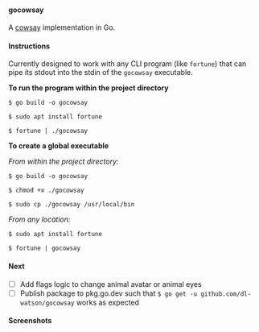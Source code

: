 #### gocowsay

A [cowsay](https://en.wikipedia.org/wiki/Cowsay) implementation in Go. 

#### Instructions

Currently designed to work with any CLI program (like `fortune`) that can pipe its stdout into the stdin of the `gocowsay` executable. 

**To run the program within the project directory**
```
$ go build -o gocowsay
```

```
$ sudo apt install fortune
```

```
$ fortune | ./gocowsay
```


**To create a global executable**

_From within the project directory:_
```
$ go build -o gocowsay
```

```
$ chmod +x ./gocowsay
```

```
$ sudo cp ./gocowsay /usr/local/bin
```

_From any location:_
```
$ sudo apt install fortune
```

```
$ fortune | gocowsay
```

#### Next 
- [ ] Add flags logic to change animal avatar or animal eyes
- [ ] Publish package to pkg.go.dev such that `$ go get -u github.com/dl-watson/gocowsay` works as expected

#### Screenshots